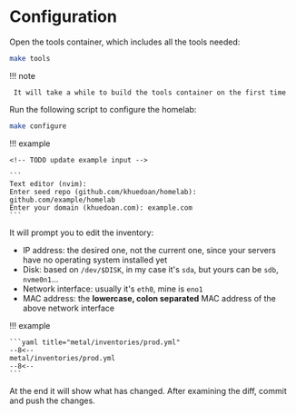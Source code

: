 # Configuration

Open the tools container, which includes all the tools needed:

```sh
make tools
```

!!! note

     It will take a while to build the tools container on the first time

Run the following script to configure the homelab:

```sh
make configure
```

!!! example

    <!-- TODO update example input -->

    ```
    Text editor (nvim):
    Enter seed repo (github.com/khuedoan/homelab): github.com/example/homelab
    Enter your domain (khuedoan.com): example.com
    ```

It will prompt you to edit the inventory:

- IP address: the desired one, not the current one, since your servers have no operating system installed yet
- Disk: based on `/dev/$DISK`, in my case it's `sda`, but yours can be `sdb`, `nvme0n1`...
- Network interface: usually it's `eth0`, mine is `eno1`
- MAC address: the **lowercase, colon separated** MAC address of the above network interface

!!! example

    ```yaml title="metal/inventories/prod.yml"
    --8<--
    metal/inventories/prod.yml
    --8<--
    ```

At the end it will show what has changed. After examining the diff, commit and push the changes.

